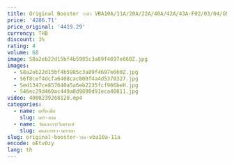 ```yaml
---
title: Original Booster วาล์ว VBA10A/11A/20A/22A/40A/42A/43A-F02/03/04/GN
price: '4286.71'
price_original: '4419.29'
currency: THB
discount: 3%
rating: 4
volume: 68
image: S8a2eb22d15bf4b5985c3a89f4697e660Z.jpg
images:
  - S8a2eb22d15bf4b5985c3a89f4697e660Z.jpg
  - S6f8cef4dcfa6408cac800f4a4d5370327.jpg
  - Sed1347ce857640a5a6eb2235fcf966beH.jpg
  - S46ec29d469ac449a8d9890d91eca40811.jpg
video: 4000239268120.mp4
categories:
  - name: เครื่องมือ
    slug: เคร-องม
  - name: วัดและการวิเคราะห์
    slug: ดและการว-เคราะห
slug: original-booster-วาล-vba10a-11a
encode: oEtvOzy
lang: th
---
```

  
